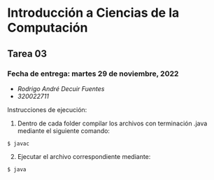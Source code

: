 Introducción a Ciencias de la Computación
=========================================

Tarea 03
-----------

### Fecha de entrega: martes 29 de noviembre, 2022

* *Rodrigo André Decuir Fuentes*
* *320022711*

Instrucciones de ejecución:

1. Dentro de cada folder compilar los archivos con terminación .java mediante el siguiente comando:

```
$ javac
```


2. Ejecutar el archivo correspondiente mediante:

```
$ java
```



